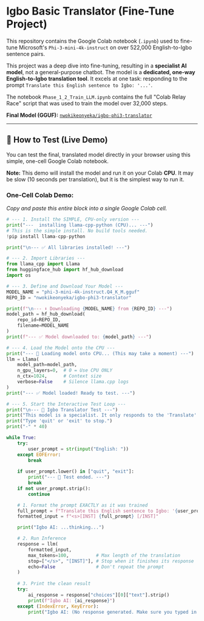 # Igbo Basic Translator (Fine-Tune Project)

This repository contains the Google Colab notebook (`.ipynb`) used to fine-tune Microsoft's `Phi-3-mini-4k-instruct` on over 522,000 English-to-Igbo sentence pairs.

This project was a deep dive into fine-tuning, resulting in a **specialist AI model**, not a general-purpose chatbot. The model is a **dedicated, one-way English-to-Igbo translation tool**. It excels at one task: responding to the prompt `Translate this English sentence to Igbo: '...'`.

The notebook `Phase_1_2_Train_LLM.ipynb` contains the full "Colab Relay Race" script that was used to train the model over 32,000 steps.

**Final Model (GGUF):** [`nwokikeonyeka/igbo-phi3-translator`](https://huggingface.co/nwokikeonyeka/igbo-phi3-translator)

---

## 🚀 How to Test (Live Demo)

You can test the final, translated model directly in your browser using this simple, one-cell Google Colab notebook.

**Note:** This demo will install the model and run it on your Colab **CPU**. It may be slow (10 seconds per translation), but it is the simplest way to run it.

### One-Cell Colab Demo:
*Copy and paste this entire block into a single Google Colab cell.*

```python
# --- 1. Install the SIMPLE, CPU-only version ---
print("---  installing llama-cpp-python (CPU)... ---")
# This is the simple install. No build tools needed.
!pip install llama-cpp-python

print("\n--- ✅ All libraries installed! ---")

# --- 2. Import Libraries ---
from llama_cpp import Llama
from huggingface_hub import hf_hub_download
import os

# --- 3. Define and Download Your Model ---
MODEL_NAME = "phi-3-mini-4k-instruct.Q4_K_M.gguf"
REPO_ID = "nwokikeonyeka/igbo-phi3-translator"

print(f"\n--- ⬇️ Downloading {MODEL_NAME} from {REPO_ID} ---")
model_path = hf_hub_download(
    repo_id=REPO_ID,
    filename=MODEL_NAME
)
print(f"--- ✅ Model downloaded to: {model_path} ---")

# --- 4. Load the Model onto the CPU ---
print("--- 🧠 Loading model onto CPU... (This may take a moment) ---")
llm = Llama(
    model_path=model_path,
    n_gpu_layers=0,  # 0 = Use CPU ONLY
    n_ctx=1024,      # Context size
    verbose=False    # Silence llama.cpp logs
)
print("--- ✅ Model loaded! Ready to test. ---")

# --- 5. Start the Interactive Test Loop ---
print("\n--- 🤖 Igbo Translator Test ---")
print("This model is a specialist. It only responds to the 'Translate' prompt.")
print("Type 'quit' or 'exit' to stop.")
print("-" * 40)

while True:
    try:
        user_prompt = str(input("English: "))
    except EOFError:
        break
        
    if user_prompt.lower() in ["quit", "exit"]:
        print("--- 👋 Test ended. ---")
        break
    if not user_prompt.strip():
        continue

    # 1. Format the prompt EXACTLY as it was trained
    full_prompt = f"Translate this English sentence to Igbo: '{user_prompt}'"
    formatted_input = f"<s>[INST] {full_prompt} [/INST]"

    print("Igbo AI: ...thinking...")

    # 2. Run Inference
    response = llm(
        formatted_input,
        max_tokens=100,          # Max length of the translation
        stop=["</s>", "[INST]"], # Stop when it finishes its response
        echo=False               # Don't repeat the prompt
    )
    
    # 3. Print the clean result
    try:
        ai_response = response["choices"][0]["text"].strip()
        print(f"Igbo AI: {ai_response}")
    except (IndexError, KeyError):
        print("Igbo AI: (No response generated. Make sure you typed in English.)")
